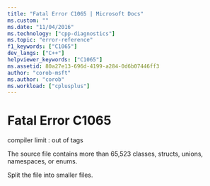 ```yaml
---
title: "Fatal Error C1065 | Microsoft Docs"
ms.custom: ""
ms.date: "11/04/2016"
ms.technology: ["cpp-diagnostics"]
ms.topic: "error-reference"
f1_keywords: ["C1065"]
dev_langs: ["C++"]
helpviewer_keywords: ["C1065"]
ms.assetid: 80a27e13-696d-4199-a284-0d6b07446ff3
author: "corob-msft"
ms.author: "corob"
ms.workload: ["cplusplus"]
---
```

# Fatal Error C1065
compiler limit : out of tags  
  
 The source file contains more than 65,523 classes, structs, unions, namespaces, or enums.  
  
 Split the file into smaller files.